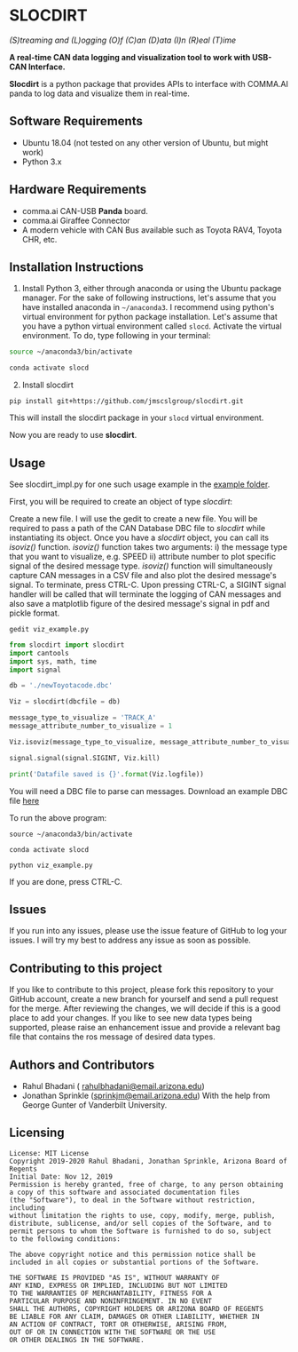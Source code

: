 # SLOCDIRT
*(S)treaming and (L)ogging (O)f (C)an (D)ata (I)n (R)eal (T)ime*

__A real-time CAN data logging and visualization tool to work with USB-CAN Interface.__

__Slocdirt__ is a python package that provides APIs to interface with COMMA.AI panda to log data and visualize them in real-time. 

## Software Requirements
- Ubuntu 18.04 (not tested on any other version of Ubuntu, but might work)
- Python 3.x

## Hardware Requirements
- comma.ai CAN-USB __Panda__ board.
- comma.ai Giraffee Connector
- A modern vehicle with CAN Bus available such as Toyota RAV4, Toyota CHR, etc. 

## Installation Instructions

1. Install Python 3, either through anaconda or using the Ubuntu package manager. For the sake of following instructions, 
let's assume that you have installed anaconda in `~/anaconda3`. I recommend using python's virtual environment for python package installation. Let's assume that you have a python virtual environment called `slocd`. Activate the virtual environment. To do, type following in your terminal:

```bash
source ~/anaconda3/bin/activate
```

```bash
conda activate slocd
```

2. Install slocdirt

`pip install git+https://github.com/jmscslgroup/slocdirt.git`

This will install the slocdirt package in your `slocd` virtual environment.

Now you are ready to use __slocdirt__.

## Usage

See slocdirt_impl.py for one such usage example in the [example folder](https://github.com/jmscslgroup/slocdirt/blob/master/examples).

First, you will be required to create an object of type *slocdirt*:


Create a new file. I will use the gedit to create a new file. You will be required to pass a path of the CAN Database DBC file
to *slocdirt* while instantiating its object. Once you have a *slocdirt* object, you can call its *isoviz()* function. *isoviz()* function takes two arguments: i) the message type that you want to visualize, e.g. SPEED ii) attribute number to plot specific signal of the desired message type. *isoviz()* function will simultaneously capture CAN messages in a CSV file and also plot the desired message's signal. To terminate, press CTRL-C. Upon pressing CTRL-C, a SIGINT signal handler will be called that will terminate the logging of CAN messages and also save a matplotlib figure of the desired message's signal in pdf and pickle format.

`gedit viz_example.py`

```python
from slocdirt import slocdirt
import cantools
import sys, math, time
import signal

db = './newToyotacode.dbc'

Viz = slocdirt(dbcfile = db)

message_type_to_visualize = 'TRACK_A'
message_attribute_number_to_visualize = 1

Viz.isoviz(message_type_to_visualize, message_attribute_number_to_visualize)

signal.signal(signal.SIGINT, Viz.kill)

print('Datafile saved is {}'.format(Viz.logfile))

```

You will need a DBC file to parse can messages. Download an example DBC file [here](https://github.com/jmscslgroup/slocdirt/blob/master/examples/newToyotacode.dbc)

To run the above program:

`source ~/anaconda3/bin/activate`

`conda activate slocd`

`python viz_example.py`

If you are done, press CTRL-C.

## Issues
If you run into any issues, please use the issue feature of GitHub to log your issues. I will try my best to address any issue as soon as
possible.

## Contributing to this project
If you like to contribute to this project, please fork this repository to your GitHub account, create a new branch for yourself and
send a pull request for the merge. After reviewing the changes, we will decide if this is a good place to add your changes.
If you like to see new data types being supported, please raise an enhancement issue and provide a relevant bag file that contains the 
ros message of desired data types.

## Authors and Contributors
- Rahul Bhadani ( rahulbhadani@email.arizona.edu)
- Jonathan Sprinkle (sprinkjm@email.arizona.edu)
With the help from George Gunter of Vanderbilt University.

## Licensing

    License: MIT License 
    Copyright 2019-2020 Rahul Bhadani, Jonathan Sprinkle, Arizona Board of Regents
    Initial Date: Nov 12, 2019
    Permission is hereby granted, free of charge, to any person obtaining 
    a copy of this software and associated documentation files 
    (the "Software"), to deal in the Software without restriction, including
    without limitation the rights to use, copy, modify, merge, publish,
    distribute, sublicense, and/or sell copies of the Software, and to 
    permit persons to whom the Software is furnished to do so, subject 
    to the following conditions:

    The above copyright notice and this permission notice shall be 
    included in all copies or substantial portions of the Software.

    THE SOFTWARE IS PROVIDED "AS IS", WITHOUT WARRANTY OF 
    ANY KIND, EXPRESS OR IMPLIED, INCLUDING BUT NOT LIMITED 
    TO THE WARRANTIES OF MERCHANTABILITY, FITNESS FOR A 
    PARTICULAR PURPOSE AND NONINFRINGEMENT. IN NO EVENT 
    SHALL THE AUTHORS, COPYRIGHT HOLDERS OR ARIZONA BOARD OF REGENTS
    BE LIABLE FOR ANY CLAIM, DAMAGES OR OTHER LIABILITY, WHETHER IN 
    AN ACTION OF CONTRACT, TORT OR OTHERWISE, ARISING FROM, 
    OUT OF OR IN CONNECTION WITH THE SOFTWARE OR THE USE 
    OR OTHER DEALINGS IN THE SOFTWARE.



